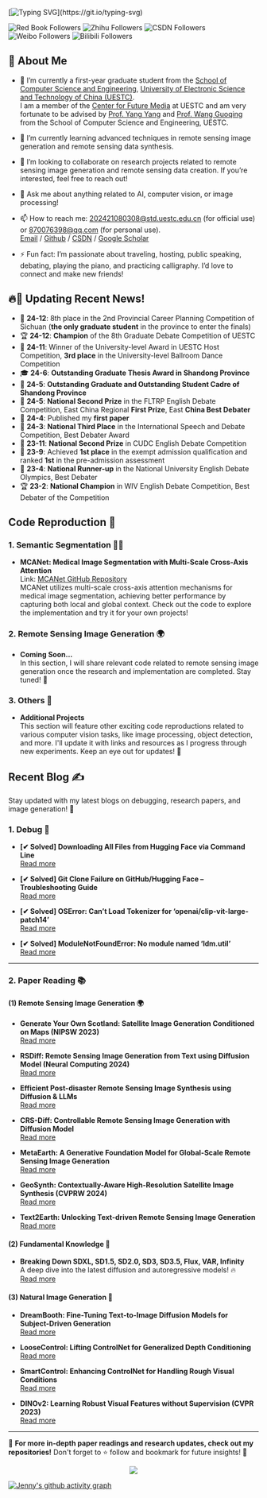 [![Typing SVG](https://readme-typing-svg.demolab.com?font=Fira+Code&pause=1000&color=F7D919&background=FFE87800&width=435&lines=Hello%2C+Welcome+to+Jenny's+Channel~)](https://git.io/typing-svg)

![Red Book Followers](https://img.shields.io/badge/小红书-1w2%20followers-FF2442?style=flat&labelColor=E1E8F0&logo=xiaohongshu&logoColor=FF2442) 
![Zhihu Followers](https://img.shields.io/badge/知乎-685%20followers-0084FF?style=flat&labelColor=E1E8F0&logo=zhihu&logoColor=0084FF) 
![CSDN Followers](https://img.shields.io/badge/CSDN-9k%20followers-DC382D?style=flat&labelColor=E1E8F0&logo=csdn&logoColor=DC382D) 
![Weibo Followers](https://img.shields.io/badge/微博-978%20followers-D81E06?style=flat&labelColor=E1E8F0&logo=sina-weibo&logoColor=D81E06) 
![Bilibili Followers](https://img.shields.io/badge/Bilibili-485%20followers-00A1D6?style=flat&labelColor=E1E8F0&logo=bilibili&logoColor=00A1D6)

## 👋 About Me
- 🔭 I’m currently a first-year graduate student from the [School of Computer Science and Engineering](https://www.scse.uestc.edu.cn/), [University of Electronic Science and Technology of China (UESTC)](https://www.uestc.edu.cn/).  
  I am a member of the [Center for Future Media](https://cfm.uestc.edu.cn/index) at UESTC and am very fortunate to be advised by [Prof. Yang Yang](https://cfm.uestc.edu.cn/~yangyang/) and [Prof. Wang Guoqing](https://scholar.google.com.hk/citations?hl=zh-CN&user=V08v5OEAAAAJ) from the School of Computer Science and Engineering, UESTC.
- 🌱 I’m currently learning advanced techniques in remote sensing image generation and remote sensing data synthesis.  
- 👯 I’m looking to collaborate on research projects related to remote sensing image generation and remote sensing data creation. If you’re interested, feel free to reach out!  
- 💬 Ask me about anything related to AI, computer vision, or image processing!  
- 📫 How to reach me: 202421080308@std.uestc.edu.cn (for official use) or 870076398@qq.com (for personal use).  
[Email](mailto:202421080308@std.uestc.edu.cn) / [Github](https://jennyzhang0810.github.io/) / [CSDN](https://blog.csdn.net/qq_53826699?spm=1000.2115.3001.5343) / [Google Scholar](https://scholar.google.com.hk/citations?view_op=list_works&hl=zh-CN&user=ONaB5qUAAAAJ&gmla=AGd7smErZcqENKhusFfsjjZUsdpojDNF118f8UxcxxI0KuiMMK34GJe_I2VFHhRXRha8bTxg4Ed8b4Xv5waZNiut2uX2wuly94-ENcEm1mFf0x9eB1jzXzVy6G4)

- ⚡ Fun fact: I’m passionate about traveling, hosting, public speaking, debating, playing the piano, and practicing calligraphy. I’d love to connect and make new friends!

## 🔥📢 Updating Recent News!
- 🎉 **24-12**: 8th place in the 2nd Provincial Career Planning Competition of Sichuan (**the only graduate student** in the province to enter the finals)
- 🏆 **24-12**: **Champion** of the 8th Graduate Debate Competition of UESTC
- 🥇 **24-11**: Winner of the University-level Award in UESTC Host Competition, **3rd place** in the University-level Ballroom Dance Competition
- 🎓 **24-6**: **Outstanding Graduate Thesis Award in Shandong Province**
- 🌟 **24-5**: **Outstanding Graduate and Outstanding Student Cadre of Shandong Province**
- 🥈 **24-5**: **National Second Prize** in the FLTRP English Debate Competition, East China Regional **First Prize**, East **China Best Debater**
- 📄 **24-4**: Published my **first paper**
- 🥉 **24-3**: **National Third Place** in the International Speech and Debate Competition, Best Debater Award
- 🏅 **23-11**: **National Second Prize** in CUDC English Debate Competition
- 🏅 **23-9**: Achieved **1st place** in the exempt admission qualification and ranked **1st** in the pre-admission assessment
- 🥈 **23-4**: **National Runner-up** in the National University English Debate Olympics, Best Debater
- 🏆 **23-2**: **National Champion** in WIV English Debate Competition, Best Debater of the Competition

## Code Reproduction 📂

### 1. Semantic Segmentation 🧑‍🔬

- **MCANet: Medical Image Segmentation with Multi-Scale Cross-Axis Attention**  
  Link: [MCANet GitHub Repository](https://github.com/JennyZhang0810/Medical_Seg)  
  MCANet utilizes multi-scale cross-axis attention mechanisms for medical image segmentation, achieving better performance by capturing both local and global context. Check out the code to explore the implementation and try it for your own projects!

### 2. Remote Sensing Image Generation 🌍

- **Coming Soon...**  
  In this section, I will share relevant code related to remote sensing image generation once the research and implementation are completed. Stay tuned! 🚀

### 3. Others 🔧

- **Additional Projects**  
  This section will feature other exciting code reproductions related to various computer vision tasks, like image processing, object detection, and more. I'll update it with links and resources as I progress through new experiments. Keep an eye out for updates! 👀

## Recent Blog ✍️  

Stay updated with my latest blogs on debugging, research papers, and image generation! 🚀  

### 1. Debug 🔧  

- **[✔ Solved] Downloading All Files from Hugging Face via Command Line**  
  [Read more](https://blog.csdn.net/qq_53826699/article/details/145122588?spm=1001.2014.3001.5501)  

- **[✔ Solved] Git Clone Failure on GitHub/Hugging Face – Troubleshooting Guide**  
  [Read more](https://blog.csdn.net/qq_53826699/article/details/145099372?spm=1001.2014.3001.5501)  

- **[✔ Solved] OSError: Can’t Load Tokenizer for ‘openai/clip-vit-large-patch14’**  
  [Read more](https://blog.csdn.net/qq_53826699/article/details/144948991?spm=1001.2014.3001.5501)  

- **[✔ Solved] ModuleNotFoundError: No module named ‘ldm.util’**  
  [Read more](https://blog.csdn.net/qq_53826699/article/details/144947868?spm=1001.2014.3001.5501)  

---

### 2. Paper Reading 📚  

#### (1) Remote Sensing Image Generation 🌍  

- **Generate Your Own Scotland: Satellite Image Generation Conditioned on Maps (NIPSW 2023)**  
  [Read more](https://blog.csdn.net/qq_53826699/article/details/145213705?spm=1001.2014.3001.5501)  

- **RSDiff: Remote Sensing Image Generation from Text using Diffusion Model (Neural Computing 2024)**  
  [Read more](https://blog.csdn.net/qq_53826699/article/details/145163407?spm=1001.2014.3001.5501)  

- **Efficient Post-disaster Remote Sensing Image Synthesis using Diffusion & LLMs**  
  [Read more](https://blog.csdn.net/qq_53826699/article/details/145162164?spm=1001.2014.3001.5501)  

- **CRS-Diff: Controllable Remote Sensing Image Generation with Diffusion Model**  
  [Read more](https://blog.csdn.net/qq_53826699/article/details/145095557?spm=1001.2014.3001.5501)  

- **MetaEarth: A Generative Foundation Model for Global-Scale Remote Sensing Image Generation**  
  [Read more](https://blog.csdn.net/qq_53826699/article/details/145083671?spm=1001.2014.3001.5501)  

- **GeoSynth: Contextually-Aware High-Resolution Satellite Image Synthesis (CVPRW 2024)**  
  [Read more](https://blog.csdn.net/qq_53826699/article/details/145044012?spm=1001.2014.3001.5501)  

- **Text2Earth: Unlocking Text-driven Remote Sensing Image Generation**  
  [Read more](https://blog.csdn.net/qq_53826699/article/details/145005053?spm=1001.2014.3001.5501)  

#### (2) Fundamental Knowledge 📖  

- **Breaking Down SDXL, SD1.5, SD2.0, SD3, SD3.5, Flux, VAR, Infinity**  
  A deep dive into the latest diffusion and autoregressive models! 🔥  
  [Read more](https://blog.csdn.net/qq_53826699/article/details/144992115?spm=1001.2014.3001.5501)  

#### (3) Natural Image Generation 🎨  

- **DreamBooth: Fine-Tuning Text-to-Image Diffusion Models for Subject-Driven Generation**  
  [Read more](https://blog.csdn.net/qq_53826699/article/details/143726251?spm=1001.2014.3001.5501)  

- **LooseControl: Lifting ControlNet for Generalized Depth Conditioning**  
  [Read more](https://blog.csdn.net/qq_53826699/article/details/143678208?spm=1001.2014.3001.5501)  

- **SmartControl: Enhancing ControlNet for Handling Rough Visual Conditions**  
  [Read more](https://blog.csdn.net/qq_53826699/article/details/143627365?spm=1001.2014.3001.5501)  

- **DINOv2: Learning Robust Visual Features without Supervision (CVPR 2023)**  
  [Read more](https://blog.csdn.net/qq_53826699/article/details/143524074?spm=1001.2014.3001.5501)  

---

📌 **For more in-depth paper readings and research updates, check out my repositories!** Don't forget to ⭐ follow and bookmark for future insights! 🚀  




<div align="center">
    <img  src="https://github-readme-streak-stats.herokuapp.com/?user=Achuan-2" />
</div>

[![Jenny's github activity graph](https://github-readme-activity-graph.vercel.app/graph?username=JennyZhang0810)](https://github.com/ashutosh00710/github-readme-activity-graph)
